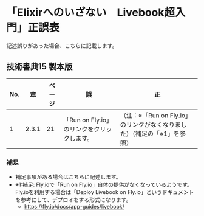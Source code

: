 # 「Elixirへのいざない　Livebook超入門」正誤表

記述誤りがあった場合、こちらに記載します。

## 技術書典15 製本版

| No. | 章 | ページ | 誤 | 正 |
| - | - | - |-|-|
|1|2.3.1|21|「Run on Fly.io」のリンクをクリッ クします。|（注：※「Run on Fly.io」のリンクがなくなりました）（補足の「※1」を参照）|

### 補足

* 補足事項がある場合はこちらに記述します。
* ※1:補足: Fly.ioで「Run on Fly.io」自体の提供がなくなっているようです。Fly.ioを利用する場合は「Deploy Livebook on Fly.io」というドキュメントを参考にして、デプロイをする形式になります。
  * https://fly.io/docs/app-guides/livebook/
